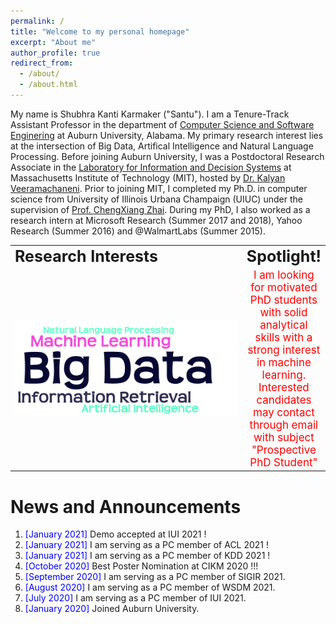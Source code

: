 ```yaml
---
permalink: /
title: "Welcome to my personal homepage"
excerpt: "About me"
author_profile: true
redirect_from: 
  - /about/
  - /about.html
---
```


My name is Shubhra Kanti Karmaker ("Santu"). I am a Tenure-Track Assistant Professor in the department of [Computer Science and Software Enginering](https://www.eng.auburn.edu/comp/) at Auburn University, Alabama. My primary research interest lies at the intersection of Big Data, Artifical Intelligence and Natural Language Processing. Before joining Auburn University, I was a Postdoctoral Research Associate in the [Laboratory for Information and Decision Systems](https://lids.mit.edu/) at Massachusetts Institute of Technology (MIT), hosted by [Dr. Kalyan Veeramachaneni](https://kalyan.lids.mit.edu/). Prior to joining MIT, I completed my Ph.D. in computer science from University of Illinois Urbana Champaign (UIUC) under the supervision of [Prof. ChengXiang Zhai](http://czhai.cs.illinois.edu/). During my PhD, I also worked as a research intern at Microsoft Research (Summer 2017 and 2018), Yahoo Research (Summer 2016) and @WalmartLabs (Summer 2015).


<table style="border-collapse: collapse; border: none;" align="center">
 <tr style="border: none;">
    <td style="border: none;" align="left"><b style="font-size:25px">Research Interests</b></td>
    <td style="border: none;" align="center"><b style="font-size:25px">Spotlight!</b></td>
 </tr>
 <tr>
    <td style="border: none;" align="left" width="500"> <img src="images/ResearchInterest.png" alt="" /></td>
    <td style="border: none;" align="center"><span style="color:red; font-size:17px"> I am looking for motivated PhD students with solid analytical skills with a strong interest in machine learning. Interested candidates may contact through email with subject "Prospective PhD Student"</span></td>
 </tr>
</table>


News and Announcements
======
1. <span style="color:blue">[January 2021] </span>  Demo accepted at IUI 2021 !
1. <span style="color:blue">[January 2021] </span>  I am serving as a PC member of ACL 2021 !
1. <span style="color:blue">[January 2021] </span>  I am serving as a PC member of KDD 2021 !
1. <span style="color:blue">[October 2020] </span>  Best Poster Nomination at CIKM 2020 !!!
1. <span style="color:blue">[September 2020] </span>  I am serving as a PC member of SIGIR 2021.
1. <span style="color:blue">[August 2020] </span>  I am serving as a PC member of WSDM 2021.
1. <span style="color:blue">[July 2020] </span>  I am serving as a PC member of IUI 2021.
1. <span style="color:blue">[January 2020] </span>  Joined Auburn University.



